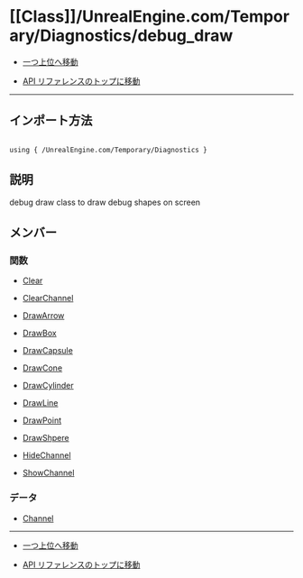 # [[Class]]/UnrealEngine.com/Temporary/Diagnostics/debug_draw

- [一つ上位へ移動](../main.md)

- [API リファレンスのトップに移動](/main.md)

---

## インポート方法

```verse

using { /UnrealEngine.com/Temporary/Diagnostics }

```

## 説明

 debug draw class to draw debug shapes on screen

## メンバー

### 関数

- [Clear](./F_Clear/main.md)

- [ClearChannel](./F_ClearChannel/main.md)

- [DrawArrow](./F_DrawArrow/main.md)

- [DrawBox](./F_DrawBox/main.md)

- [DrawCapsule](./F_DrawCapsule/main.md)

- [DrawCone](./F_DrawCone/main.md)

- [DrawCylinder](./F_DrawCylinder/main.md)

- [DrawLine](./F_DrawLine/main.md)

- [DrawPoint](./F_DrawPoint/main.md)

- [DrawShpere](./F_DrawShpere/main.md)

- [HideChannel](./F_HideChannel/main.md)

- [ShowChannel](./F_ShowChannel/main.md)

### データ

- [Channel](./D_Channel/main.md)

---

- [一つ上位へ移動](../main.md)

- [API リファレンスのトップに移動](/main.md)
